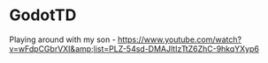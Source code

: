 # GodotTD
Playing around with my son - https://www.youtube.com/watch?v=wFdpCGbrVXI&amp;list=PLZ-54sd-DMAJltIzTtZ6ZhC-9hkqYXyp6
